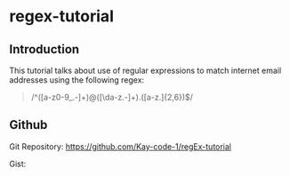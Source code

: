 # regex-tutorial

## Introduction

This tutorial talks about use of regular expressions to match internet email addresses using the following regex:

>/^([a-z0-9_\.-]+)@([\da-z\.-]+)\.([a-z\.]{2,6})$/

## Github

Git Repository: https://github.com/Kay-code-1/regEx-tutorial

Gist: 